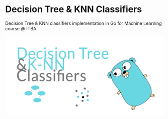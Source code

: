 # Decision Tree & KNN Classifiers

Decision Tree & KNN classifiers implementation in Go for Machine Learning course @ ITBA.

![Decision Tree & KNN Classifiers](https://raw.githubusercontent.com/Giulianos/ml-tp2/master/image.png)
